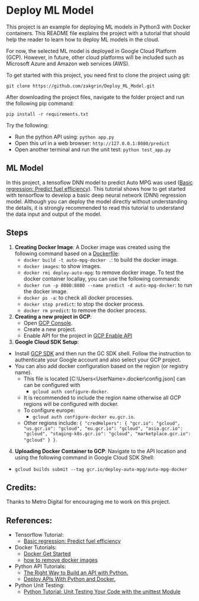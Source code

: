 # Deploy ML Model
This project is an example for deploying ML models in Python3 with Docker containers. This README file explains the project with a tutorial that should help the reader to learn how to deploy ML models in the cloud. 

For now, the selected ML model is deployed in Google Cloud Platform (GCP). However, in future, other cloud platforms will be included such as Microsoft Azure and Amazon web services (AWS).

To get started with this project, you need first to clone the project using git:

`git clone https://github.com/zakgrin/Deploy_ML_Model.git`

After downloading the project files, navigate to the folder project and run the following pip command:

`pip install -r requirements.txt`

Try the following: 
- Run the python API using: `python app.py` 
- Open this url in a web browser: `http://127.0.0.1:8080/predict`
- Open another terminal and run the unit test: `python test_app.py`



## ML Model
In this project, a tensoflow DNN model to predict Auto MPG was used ([Basic regression: Predict fuel efficiency](https://www.tensorflow.org/tutorials/keras/regression)). This tutorial shows how to get started with tensorflow to develop a basic deep neural network (DNN) regression model. Although you can deploy the model directly without understanding the details, it is strongly recommended to read this tutorial to understand the data input and output of the model.

## Steps
1. __Creating Docker Image__:
A Docker image was created using the following command based on a [Dockerfile](Dockerfile): 
    - `docker build -t auto-mpg-docker .`: to build the docker image.
    - `docker images`: to show images.
    - `docker rmi deploy-auto-mpg`: to remove docker image.
To test the docker container locallay, you can use the following commands:
    - `docker run -p 8080:8080 --name predict -d auto-mpg-docker`: to run the docker image.
    - `docker ps -a`: to check all docker processes.
    - `docker stop predict`: to stop the docker process.
    - `docker rm predict`: to remove the docker process.
2. __Creating a new project in GCP__:
    - Open [GCP Console](https://console.cloud.google.com/).
    - Create a new project.
    - Enable API for the project in [GCP Enable API](https://console.cloud.google.com/flows/enableapi?apiid=cloudbuild.googleapis.com)
3. __Google Cloud SDK Setup__:
- Install [GCP SDK](https://cloud.google.com/sdk/docs/install) and then run the GC SDK shell. Follow the instruction to authenticate your Google account and also select your GCP project. 
- You can also add docker configuration based on the region (or registry name). 
    - This file is located [C:\Users\<UserName>\.docker\config.json] can can be configured with 
        - `gcloud auth configure-docker`. 
    - It is recommended to include the region name otherwise all GCP regions will be configured with docker.
    - To configure europe: 
        - `gcloud auth configure-docker eu.gcr.io`.
    - Other regions include: 
        `{
          "credHelpers": {
            "gcr.io": "gcloud",
            "us.gcr.io": "gcloud",
            "eu.gcr.io": "gcloud",
            "asia.gcr.io": "gcloud",
            "staging-k8s.gcr.io": "gcloud",
            "marketplace.gcr.io": "gcloud"
          }
        }`.
4. __Uploading Docker Container to GCP__:
Navigate to the API location and using the following command in Google Cloud SDK Shell:
- `gcloud builds submit --tag gcr.io/deploy-auto-mpg/auto-mpg-docker`

## Credits:
Thanks to Metro Digital for encouraging me to work on this project. 

## References:
- Tensorflow Tutorial:
    - [Basic regression: Predict fuel efficiency](https://www.tensorflow.org/tutorials/keras/regression)
- Docker Tutorials:
    - [Docker Get Started](https://docs.docker.com/get-started/)
    - [how to remove docker images](https://www.digitalocean.com/community/tutorials/how-to-remove-docker-images-containers-and-volumes#:~:text=Remove%20all%20images,docker%20images%20%2Da)
- Python API Tutorials:
    - [The Right Way to Build an API with Python.](https://towardsdatascience.com/the-right-way-to-build-an-api-with-python-cd08ab285f8f)
    - [Deploy APIs With Python and Docker.](https://towardsdatascience.com/deploy-apis-with-python-and-docker-4ec5e7986224)
- Python Unit Testing:
    - [Python Tutorial: Unit Testing Your Code with the unittest Module](https://www.youtube.com/watch?v=6tNS--WetLI)